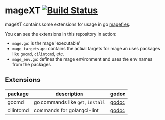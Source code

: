 # mageXT [![Build Status](https://travis-ci.org/pvormste/magext.svg?branch=master)](https://travis-ci.org/pvormste/magext)

mageXT contains some extensions for usage in go [magefiles](https://github.com/magefile/mage).

You can see the extensions in this repository in action:
 - `mage.go`: is the mage 'executable'
 - `mage_targets.go`: contains the actual targets for mage an uses packages like `gocmd`, `cilintcmd`, etc.
 - `mage_env.go`: defines the mage environment and uses the env names from the packages

## Extensions

| package | description | godoc |
| ------- | ----------- | ----- |
| gocmd | go commands like `get`, `install` | [godoc](https://godoc.org/github.com/pvormste/magext/gocmd) |
| cilintcmd | commands for golangci-lint | [godoc](https://godoc.org/github.com/pvormste/magext/cilintcmd) |